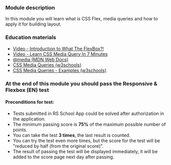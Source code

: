 ### Module description

In this module you will learn what is CSS Flex, media queries and how to apply it for building layout.

### Education materials

- [Video - Introduction to What The FlexBox?!](https://www.youtube.com/watch?v=Vj7NZ6FiQvo&list=PLu8EoSxDXHP7xj_y6NIAhy0wuCd4uVdid)
- [Video - Learn CSS Media Query In 7 Minutes](https://www.youtube.com/watch?v=yU7jJ3NbPdA)
- [@media (MDN Web Docs)](https://developer.mozilla.org/en-US/docs/Web/CSS/@media)
- [CSS Media Queries (w3schools)](https://www.w3schools.com/css/css3_mediaqueries.asp)
- [CSS Media Queries - Examples (w3schools)](https://www.w3schools.com/css/css3_mediaqueries_ex.asp)

### At the end of this module you should pass the **Responsive & Flexbox (EN)** test

#### Preconditions for test:

- Tests submitted in RS School App could be solved after authorization in the application.
- The minimum passing score is **75%** of the maximum possible number of points.
- You can take the test **3 times**, the last result is counted.
- You can try the test even more times, but the score for the test will be "reduced by half (from the original score)".
- The result of passing the test will be displayed immediately, it will be added to the score page next day after passing.
